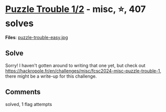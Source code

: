 [Puzzle Trouble 1/2](challenge_files/README.md) - misc, ⭐, 407 solves
===

**Files**: [puzzle-trouble-easy.jpg](https://www.narthorn.com/ctf/FCSC-2024/challenge_files/misc/Puzzle%20Trouble%201_2/puzzle-trouble-easy.jpg)

## Solve

Sorry! I haven't gotten around to writing that one yet, but check out https://hackropole.fr/en/challenges/misc/fcsc2024-misc-puzzle-trouble-1, there might be a write-up for this challenge.

## Comments

solved, 1 flag attempts